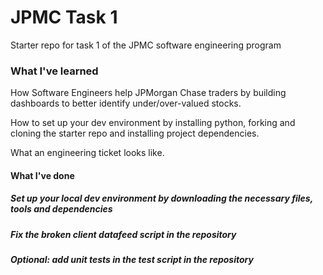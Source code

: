 # JPMC Task 1
Starter repo for task 1 of the JPMC software engineering program

<h3>What I've learned</h3>
<p>How Software Engineers help JPMorgan Chase traders by building dashboards to better identify under/over-valued stocks.</p>
<p>How to set up your dev environment by installing python, forking and cloning the starter repo and installing project dependencies.</p>
<p>What an engineering ticket looks like.</p>

<h4>What I've done</h4>
<h5>Set up your local dev environment by downloading the necessary files, tools and dependencies</h5>
<h5>Fix the broken client datafeed script in the repository</h5>
<h5>Optional: add unit tests in the test script in the repository</h5>
